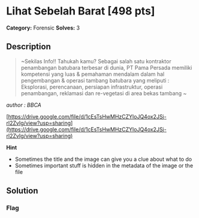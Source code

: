 # Lihat Sebelah Barat [498 pts]

**Category:** Forensic
**Solves:** 3

## Description
>~Sekilas Info!! Tahukah kamu? Sebagai salah satu kontraktor penambangan batubara terbesar di dunia, PT Pama Persada memiliki kompetensi yang luas & pemahaman mendalam dalam hal pengembangan & operasi tambang batubara yang meliputi : Eksplorasi, perencanaan, persiapan infrastruktur, operasi penambangan, reklamasi dan re-vegetasi di area bekas tambang ~

*author : BBCA*

[https://drive.google.com/file/d/1cEsTsHwMHzCZYloJQ4ox2JSj-rl2ZvIg/view?usp=sharing](https://drive.google.com/file/d/1cEsTsHwMHzCZYloJQ4ox2JSj-rl2ZvIg/view?usp=sharing)

**Hint**
* Sometimes the title and the image can give you a clue about what to do
* Sometimes important stuff is hidden in the metadata of the image or the file

## Solution

### Flag

